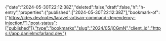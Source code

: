 {"date":"2024-05-30T22:12:38Z","deleted":false,"draft":false,"h":"h-entry","properties":{"published":["2024-05-30T22:12:38Z"],"bookmark-of":["https://ides.dev/notes/laravel-artisan-command-dependency-injection/"],"post-status":["published"]},"type":"bookmarks","slug":"2024/05/jCGmN","client_id":"https://app.danielmcfarland.dev"}